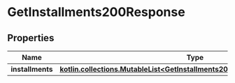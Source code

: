 
# GetInstallments200Response

## Properties
Name | Type | Description | Notes
------------ | ------------- | ------------- | -------------
**installments** | [**kotlin.collections.MutableList&lt;GetInstallments200ResponseInstallmentsInner&gt;**](GetInstallments200ResponseInstallmentsInner.md) |  |  [optional]



